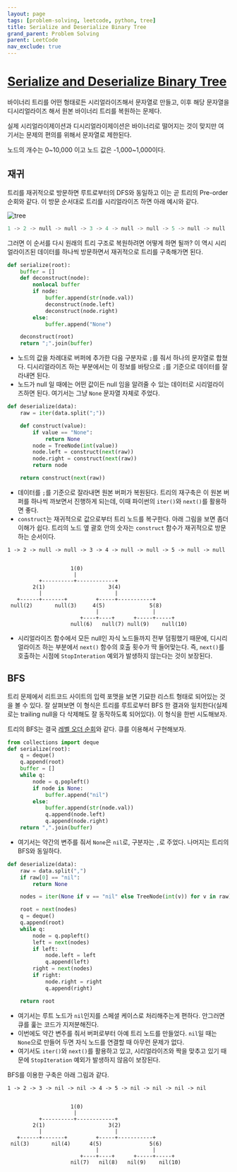 ```yaml
---
layout: page
tags: [problem-solving, leetcode, python, tree]
title: Serialize and Deserialize Binary Tree
grand_parent: Problem Solving
parent: LeetCode
nav_exclude: true
---
```


# [Serialize and Deserialize Binary Tree](https://leetcode.com/problems/serialize-and-deserialize-binary-tree/)

 바이너리 트리를 어떤 형태로든 시리얼라이즈해서 문자열로 만들고, 이후
 해당 문자열을 디시리얼라이즈 해서 원본 바이너리 트리를 복원하는
 문제다.

 실제 시리얼라이제이션과 디시리얼라이제이션은 바이너리로 떨어지는 것이
 맞지만 여기서는 문제의 편의를 위해서 문자열로 제한된다.

 노드의 개수는 0~10,000 이고 노드 값은 -1,000~1,000이다.

## 재귀

 트리를 재귀적으로 방문하면 루트로부터의 DFS와 동일하고 이는 곧 트리의
 Pre-order 순회와 같다. 이 방문 순서대로 트리를 시리얼라이즈 하면 아래
 예시와 같다.

![tree](https://assets.leetcode.com/uploads/2020/09/15/serdeser.jpg)

```python
1 -> 2 -> null -> null -> 3 -> 4 -> null -> null -> 5 -> null -> null
```

 그러면 이 순서를 다시 원래의 트리 구조로 복원하려면 어떻게 하면 될까?
 이 역시 시리얼라이즈된 데이터를 하나씩 방문하면서 재귀적으로 트리를
 구축해가면 된다.

```python
def serialize(root):
    buffer = []
    def deconstruct(node):
        nonlocal buffer
        if node:
            buffer.append(str(node.val))
            deconstruct(node.left)
            deconstruct(node.right)
        else:
            buffer.append("None")

    deconstruct(root)
    return ";".join(buffer)
```

 - 노드의 값을 차례대로 버퍼에 추가한 다음 구분자로 `;`를 줘서 하나의
   문자열로 합쳤다. 디시리얼라이즈 하는 부분에서는 이 정보를 바탕으로
   `;`를 기준으로 데이터를 잘라내면 된다.
 - 노드가 null 일 때에는 어떤 값이든 null 임을 알려줄 수 있는 데이터로
   시리얼라이즈하면 된다. 여기서는 그냥 `None` 문자열 자체로 주었다.

```python
def deserialize(data):
    raw = iter(data.split(";"))

    def construct(value):
        if value == "None":
            return None
        node = TreeNode(int(value))
        node.left = construct(next(raw))
        node.right = construct(next(raw))
        return node

    return construct(next(raw))
```

 - 데이터를 `;`를 기준으로 잘라내면 원본 버퍼가 복원된다. 트리의
   재구축은 이 원본 버퍼를 하나씩 까보면서 진행하게 되는데, 이때
   파이썬의 `iter()`와 `next()`를 활용하면 좋다.
 - `construct`는 재귀적으로 값으로부터 트리 노드를 복구한다. 아래
   그림을 보면 좀더 이해가 쉽다. 트리의 노드 옆 괄호 안의 숫자는
   `construct` 함수가 재귀적으로 방문하는 순서이다.

```
1 -> 2 -> null -> null -> 3 -> 4 -> null -> null -> 5 -> null -> null


                    1(0)
                     |
          +----------+------------+
        2(1)                    3(4)
          |                       |
   +------+-------+         +-----+-----------+
 null(2)       null(3)     4(5)              5(8)
                            |                 |
                       +----+----+      +-----+-----+
                    null(6)   null(7) null(9)    null(10)
```

 - 시리얼라이즈 함수에서 모든 null인 자식 노드들까지 전부 덤핑했기
   때문에, 디시리얼라이즈 하는 부분에서 `next()` 함수의 호출 횟수가 딱
   들어맞는다. 즉, `next()`를 호출하는 시점에 `StopInteration` 예외가
   발생하지 않는다는 것이 보장된다.

## BFS

 트리 문제에서 리트코드 사이트의 입력 포맷을 보면 기묘한 리스트 형태로
 되어있는 것을 볼 수 있다. 잘 살펴보면 이 형식은 트리를 루트로부터 BFS
 한 결과와 일치한다(실제로는 trailing null을 다 삭제해도 잘 동작하도록
 되어있다). 이 형식을 한번 시도해보자.

 트리의 BFS는 결국 [레벨 오더
 순회](../binary-tree-level-order-traversal)와 같다. 큐를 이용해서
 구현해보자.

```python
from collections import deque
def serialize(root):
    q = deque()
    q.append(root)
    buffer = []
    while q:
        node = q.popleft()
        if node is None:
            buffer.append("nil")
        else:
            buffer.append(str(node.val))
            q.append(node.left)
            q.append(node.right)
    return ",".join(buffer)
```

 - 여기서는 약간의 변주를 줘서 `None`은 `nil`로, 구분자는 `,`로
   주었다. 나머지는 트리의 BFS와 동일하다.

```python
def deserialize(data):
    raw = data.split(",")
    if raw[0] == "nil":
        return None

    nodes = iter(None if v == "nil" else TreeNode(int(v)) for v in raw)

    root = next(nodes)
    q = deque()
    q.append(root)
    while q:
        node = q.popleft()
        left = next(nodes)
        if left:
            node.left = left
            q.append(left)
        right = next(nodes)
        if right:
            node.right = right
            q.append(right)

    return root
```

 - 여기서는 루트 노드가 `nil`인지를 스페셜 케이스로 처리해주는게
   편하다. 안그러면 큐를 훑는 코드가 지저분해진다.
 - 이번에도 약간 변주를 줘서 버퍼로부터 아예 트리 노드를
   만들었다. `nil`일 때는 `None`으로 만들어 두면 자식 노드를 연결할 때
   아무런 문제가 없다.
 - 여기서도 `iter()`와 `next()`를 활용하고 있고, 시리얼라이즈와 짝을
   맞추고 있기 때문에 `StopIteration` 예외가 발생하지 않음이 보장된다.

 BFS를 이용한 구축은 아래 그림과 같다.

```
1 -> 2 -> 3 -> nil -> nil -> 4 -> 5 -> nil -> nil -> nil -> nil


                    1(0)
                     |
          +----------+------------+
        2(1)                    3(2)
          |                       |
   +------+-------+         +-----+-----------+
 nil(3)       nil(4)      4(5)               5(6)
                            |                 |
                       +----+----+      +-----+-----+
                    nil(7)   nil(8)   nil(9)    nil(10)
```
